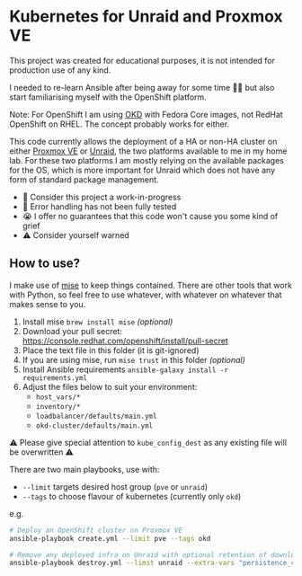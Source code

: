 # Kubernetes for Unraid and Proxmox VE

This project was created for educational purposes, it is not intended for
production use of any kind.

I needed to re-learn Ansible after being away for some time 😮‍💨 but also start
familiarising myself with the OpenShift platform.

Note: For OpenShift I am using [OKD](https://okd.io) with Fedora Core images,
not RedHat OpenShift on RHEL. The concept probably works for either.

This code currently allows the deployment of a HA or non-HA cluster on either
[Proxmox VE](https://proxmox.com/products/proxmox-virtual-environment/overview)
or [Unraid](https://unraid.net), the two platforms available to me in my home
lab. For these two platforms I am mostly relying on the available packages
for the OS, which is more important for Unraid which does not have any form of
standard package management.

- 🚧 Consider this project a work-in-progress
- 🚨 Error handling has not been fully tested
- 😭 I offer no guarantees that this code won't cause you some kind of grief
- ⚠️ Consider yourself warned

## How to use?

I make use of [mise](https://mise.jdx.dev/) to keep things contained. There are
other tools that work with Python, so feel free to use whatever, with whatever
on whatever that makes sense to you.

1. Install mise `brew install mise` _(optional)_
1. Download your pull secret: https://console.redhat.com/openshift/install/pull-secret
1. Place the text file in this folder (it is git-ignored)
1. If you are using mise, run `mise trust` in this folder _(optional)_
1. Install Ansible requirements `ansible-galaxy install -r requirements.yml`
1. Adjust the files below to suit your environment:
   - `host_vars/*`
   - `inventory/*`
   - `loadbalancer/defaults/main.yml`
   - `okd-cluster/defaults/main.yml`

⚠️ Please give special attention to `kube_config_dest` as any existing file
will be overwritten ⚠️

There are two main playbooks, use with:

- `--limit` targets desired host group (`pve` or `unraid`)
- `--tags` to choose flavour of kubernetes (currently only `okd`)

e.g.

```sh
# Deploy an OpenShift cluster on Proxmox VE
ansible-playbook create.yml --limit pve --tags okd

# Remove any deployed infra on Unraid with optional retention of downloads
ansible-playbook destroy.yml --limit unraid --extra-vars "persistence_cleanup=false"
```
